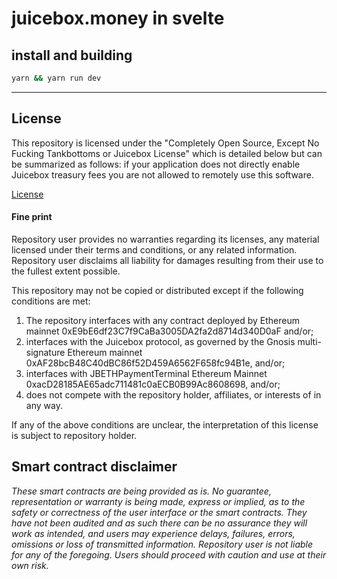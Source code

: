 # juicebox.money in svelte

## install and building

```bash
yarn && yarn run dev
```

---



## License

This repository is licensed under the "Completely Open Source, Except No Fucking Tankbottoms or Juicebox License" which is detailed below but can be summarized as follows: if your application does not directly enable Juicebox treasury fees you are not allowed to remotely use this software.  

[License](https://github.com/tankbottoms/juice-interface-svelte/blob/main/LICENSE.md)

#### Fine print

Repository user provides no warranties regarding its licenses, any material licensed under their terms and conditions, or any related information. Repository user disclaims all liability for damages resulting from their use to the fullest extent possible.  

This repository may not be copied or distributed except if the following conditions are met:

1. The repository interfaces with any contract deployed by Ethereum mainnet 0xE9bE6df23C7f9CaBa3005DA2fa2d8714d340D0aF and/or;
2. interfaces with the Juicebox protocol, as governed by the Gnosis multi-signature Ethereum mainnet 0xAF28bcB48C40dBC86f52D459A6562F658fc94B1e, and/or;
3. interfaces with JBETHPaymentTerminal Ethereum Mainnet 0xacD28185AE65adc711481c0aECB0B99Ac8608698, and/or;
4. does not compete with the repository holder, affiliates, or interests of in any way.


If any of the above conditions are unclear, the interpretation of this license is subject to  repository holder.

## Smart contract disclaimer

_These smart contracts are being provided as is. No guarantee, representation or warranty is being made, express or implied, as to the safety or correctness of the user interface or the smart contracts. They have not been audited and as such there can be no assurance they will work as intended, and users may experience delays, failures, errors, omissions or loss of transmitted information. Repository user is not liable for any of the foregoing. Users should proceed with caution and use at their own risk._

